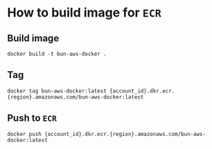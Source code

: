 # How to build image for `ECR`

## Build image
```
docker build -t bun-aws-docker .
```

## Tag
```
docker tag bun-aws-docker:latest {account_id}.dkr.ecr.{region}.amazonaws.com/bun-aws-docker:latest
```

## Push to `ECR`
```
docker push {account_id}.dkr.ecr.{region}.amazonaws.com/bun-aws-docker:latest
```
